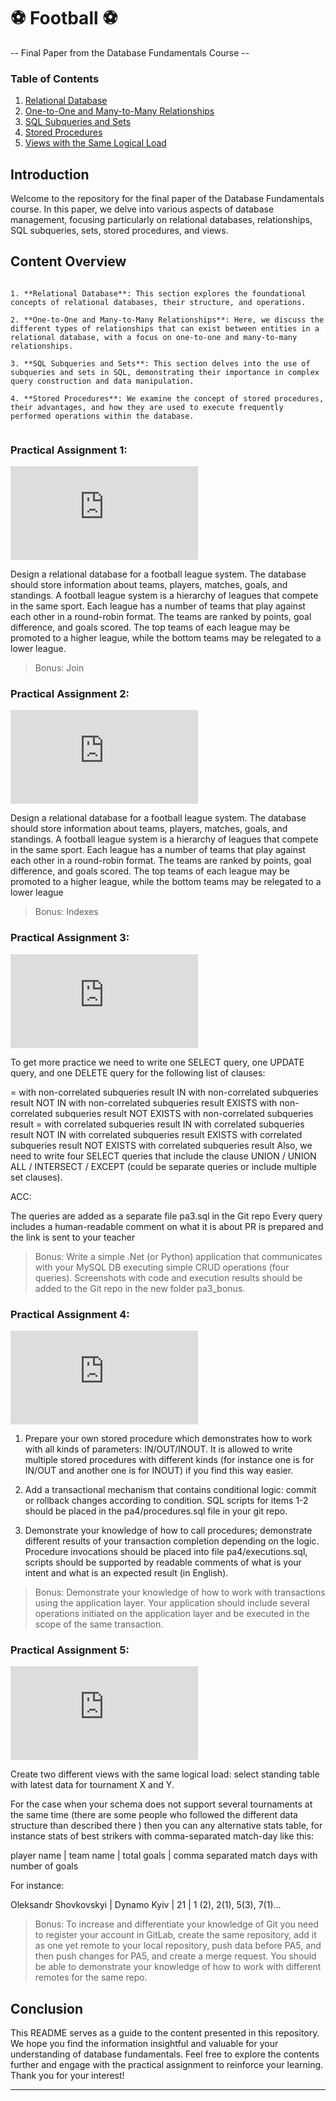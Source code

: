  # ⚽ Football ⚽
-- Final Paper from the Database Fundamentals Course --

### Table of Contents

1. [Relational Database](#relational-database)
2. [One-to-One and Many-to-Many Relationships](#one-to-one-and-many-to-many-relationships)
3. [SQL Subqueries and Sets](#sql-subqueries-and-sets)
4. [Stored Procedures](#stored-procedures)
5. [Views with the Same Logical Load](#views-with-the-same-logical-load)

## Introduction

Welcome to the repository for the final paper of the Database Fundamentals course. In this paper, we delve into various aspects of database management, focusing particularly on relational databases, relationships, SQL subqueries, sets, stored procedures, and views.

 ## Content Overview
 ```

1. **Relational Database**: This section explores the foundational concepts of relational databases, their structure, and operations.

2. **One-to-One and Many-to-Many Relationships**: Here, we discuss the different types of relationships that can exist between entities in a relational database, with a focus on one-to-one and many-to-many relationships.

3. **SQL Subqueries and Sets**: This section delves into the use of subqueries and sets in SQL, demonstrating their importance in complex query construction and data manipulation.

4. **Stored Procedures**: We examine the concept of stored procedures, their advantages, and how they are used to execute frequently performed operations within the database.
   
```
<a name="#relational-database"></a>
### Practical Assignment 1:
![progress](http://www.yarntomato.com/percentbarmaker/button.php?barPosition=60&leftFill=%23FF0000 "progress")

 Design a relational database for a football league system. The database should store information about teams, players, matches, goals, and standings. 
 A football league system is a hierarchy of leagues that compete in the same sport. Each league has a number of teams that play against each other in a round-robin format. The teams are ranked by points, goal difference, and goals scored. The top teams of each league may be promoted to a higher league, while the bottom teams may be relegated to a lower league. 
<a name="#one-to-one-and-many-to-many-relationships"></a> 

>Bonus: Join
### Practical Assignment 2: 
![progress](http://www.yarntomato.com/percentbarmaker/button.php?barPosition=50&leftFill=%23FF0000 "progress")

Design a relational database for a football league system. The database should store information about teams, players, matches, goals, and standings. 
A football league system is a hierarchy of leagues that compete in the same sport. Each league has a number of teams that play against each other in a round-robin format. The teams are ranked by points, goal difference, and goals scored. The top teams of each league may be promoted to a higher league, while the bottom teams may be relegated to a lower league
>Bonus: Indexes

<a name="#sql-subqueries-and-sets"></a>
### Practical Assignment 3: 
![progress](http://www.yarntomato.com/percentbarmaker/button.php?barPosition=60&leftFill=%23FF0000 "progress")

To get more practice we need to write one SELECT query, one UPDATE query, and one DELETE query for the following list of clauses:

= with non-correlated subqueries result
IN with non-correlated subqueries result
NOT IN with non-correlated subqueries result
EXISTS with non-correlated subqueries result
NOT EXISTS with non-correlated subqueries result
= with correlated subqueries result
IN with correlated subqueries result
NOT IN with correlated subqueries result
EXISTS with correlated subqueries result
NOT EXISTS with correlated subqueries result
Also, we need to write four SELECT queries that include the clause UNION / UNION ALL / INTERSECT / EXCEPT (could be separate queries or include multiple set clauses).

ACC:

The queries are added as a separate file pa3.sql in the Git repo
Every query includes a human-readable comment on what it is about
PR is prepared and the link is sent to your teacher
>Bonus: Write a simple .Net (or Python) application that communicates with your MySQL DB executing simple CRUD operations (four queries). Screenshots with code and execution results should be added to the Git repo in the new folder pa3_bonus.

<a name="#stored-procedures"></a>
### Practical Assignment 4: 
![progress](http://www.yarntomato.com/percentbarmaker/button.php?barPosition=60&leftFill=%23FF0000 "progress")

1. Prepare your own stored procedure which demonstrates how to work with all kinds of parameters: IN/OUT/INOUT. It is allowed to write multiple stored procedures with different kinds (for instance one is for IN/OUT and another one is for INOUT) if you find this way easier.

2. Add a transactional mechanism that contains conditional logic: commit or rollback changes according to condition. SQL scripts for items 1-2 should be placed in the pa4/procedures.sql file in your git repo.

3. Demonstrate your knowledge of how to call procedures; demonstrate different results of your transaction completion depending on the logic. Procedure invocations should be placed into file pa4/executions.sql, scripts should be supported by readable comments of what is your intent and what is an expected result (in English).
>Bonus: Demonstrate your knowledge of how to work with transactions using the application layer. Your application should include several operations initiated on the application layer and be executed in the scope of the same transaction.

<a name="#views-with-the-same-logical-load"></a>
### Practical Assignment 5: 
![progress](http://www.yarntomato.com/percentbarmaker/button.php?barPosition=60&leftFill=%23FF0000 "progress")

Create two different views with the same logical load: select standing table with latest data for tournament X and Y.

For the case when your schema does not support several tournaments at the same time (there are some people who followed the different data structure than described there ) then you can any alternative stats table, for instance stats of best strikers with comma-separated match-day like this:

 

player name | team name | total goals | comma separated match days with number of goals

For instance:

Oleksandr Shovkovskyi | Dynamo Kyiv | 21 | 1 (2), 2(1), 5(3), 7(1)...
>Bonus: To increase and differentiate your knowledge of Git you need to register your account in GitLab, create the same repository, add it as one yet remote to your local repository, push data before PA5, and then push changes for PA5, and create a merge request. You should be able to demonstrate your knowledge of how to work with different remotes for the same repo.

## Conclusion

This README serves as a guide to the content presented in this repository. We hope you find the information insightful and valuable for your understanding of database fundamentals. Feel free to explore the contents further and engage with the practical assignment to reinforce your learning. Thank you for your interest!

---
